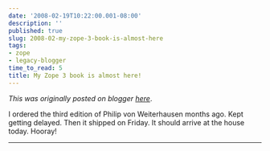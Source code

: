 ```yaml
---
date: '2008-02-19T10:22:00.001-08:00'
description: ''
published: true
slug: 2008-02-my-zope-3-book-is-almost-here
tags:
- zope
- legacy-blogger
time_to_read: 5
title: My Zope 3 book is almost here!
---
```


*This was originally posted on blogger [here](https://pydanny.blogspot.com/2008/02/my-zope-3-book-is-almost-here.html)*.

I ordered the third edition of Philip von Weiterhausen months ago.  Kept getting delayed.  Then it shipped on Friday.  It should arrive at the house today.  Hooray!

---

